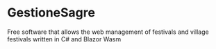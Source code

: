# GestioneSagre
Free software that allows the web management of festivals and village festivals written in C# and Blazor Wasm
